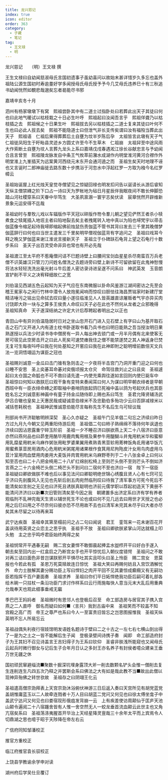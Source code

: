 ```yaml
---
title: 龙兴慈记
index: true
icon: editor
order: 363
category:
  - 子藏
  - 笔记
tag:
  - 王文禄
  - 明
---
```


龙兴慈记　　（明）王文禄 撰  

王生文禄曰自幼闻慈淑母氏言国初遗事子虽幼喜问以故始末甚详惜岁久多忘也盖外祖陆公源生国初时寿逾耋好学多闻授母氏母氏授予予今几艾母氏违养巳十有三秋追书幼闻恍然如覩悲哉邈矣忘者曷能尽书邪  

嘉靖辛亥冬十月  

泗州有杨家墩墩下有窝　熙祖尝卧其中有二道士过指卧处曰若葬此出天子其徒曰何也曰此地气暖试以枯枝栽之十日必生叶呼　熙祖起曰汝闻吾言乎　熙祖佯聋乃以枯枝插之去　熙祖候之十日果生叶　熙祖拔去另以枯枝插之二道士复来其徒曰叶何不生也曰必此人拔去矣　熙祖不能隐道士曰但泄气非长支传矣谓曰汝有福殁当葬此出天子　熙祖语　仁祖后果得葬葬后土自壅为坟半岁陈后孕　太祖皆言此墩有天子气　仁祖徙凤阳生于盱眙县灵迹乡方圆丈许至今不生草木　仁祖崩　太祖舁至中途风雨大作索断土自壅为坟人言葬九龙头上系曰嘉靖戊戌春遇淞江徐长谷献忠言与予幼闻合且言曾至　熙祖陵龙脉发自中条王气攸萃前潴水成湖作内明堂淮河黄河合襟作外明堂淮上九峯插天为远案黄河西绕元末东开会通河遶之而　圣祖生矣天时地理不诬也又言诞时二郎神庙徙去路东数十步携浴于河忽水中浮起红罗一方取为襁今名红罗幛云  

圣祖始诞屋上红光烛天皇觉寺僧望见之惊疑回禄也明发扣问告以诞请长从游后睿知天纵主僧禁縳之阶下口占一诗曰天为罗帐地为毡日月星辰伴我眠夜间不敢长伸脚恐踏山河社稷穿系曰天眷中华笃生　大圣夙禀溷一寰宇志矣伏读　宸章恍然开辟维新景象元运安得不迄哉  

圣祖幼时与羣牧儿戏以车辐版作平天冠以碎版作笏令羣儿朝之望见俨然王者杀小犊煮食之犊尾插入地诳主者曰陷地裂去矣主者拽尾转入地中真以为陷也埽梵宇以帚击伽蓝像令缩足起待我埽即缩起佛前烛鼠伤责伽蓝不管书其背曰发去三千里其晚僧梦伽蓝辞行曰何也曰当世主遣发三千里矣明早僧视伽蓝背有字追问之　圣祖曰戏耳今释之晚又梦伽蓝来谢江淮讹言接新天子　圣祖立于仆碑趺石龟背上望之石龟行十数步系曰　圣天子出百灵受命非异也常也有开必先哉  

圣祖渡江至太平府不惹庵僧问诘不巳题诗壁上曰腰间宝剑血星星杀尽南蛮百万兵老僧不识英雄汉只管刀刀问姓名僧洗之去题诗旁曰壁上新诗不可留欲留在此鬼神愁慢将法水轻轻洗洗出毫光射斗牛后差人密访录诗进呈遂不问系曰　神武英发　玉音朗宣铲削不平义之决宥释细故仁之宽  

刘伯温见西湖五色云起知为天子气应在东南微服以卦命风鉴游江湖间密访之先至会稽王冕家与之闲行竹林中潜令人放炮冕闻响而惊叹曰胆怯往海昌贾铭家时新建厅堂精洁唾污之铭出见命拭去叹曰量小遂往临淮见人人皆英雄直谅屠贩者气宇亦异买肉讨饶即大砟一块与之算多王侯贵人命叹曰天子必在此也不然何从龙者之众邪晚得　圣祖知真命　天子遂深结纳之许定大计后荐聘起者明出之以正也  

青田山中有异刘伯温隐居时日对之坐山忽开石门进入见石壁上有字曰山为基开取石击之石门又开进入内有道士枕书卧遂取书看乃兵书也曰明日能熟之吾当授汝明日果熟遂授以兵法少时读书寺中僧房有一异人每出神去锁门或一月半月偶有北来使客无房可宿见此空房击开之曰此人死矣可速焚瘗我住之僧不能禁遂焚之其人神返身巳焚无复可生每夜呌呼曰我在何处基知之开窻应曰我在此神即附之聪明增前数倍天文兵法一览洞悟翊运为谋臣之冠也  

圣祖赐刘诚意一金瓜曰击门锥有急则击之一夕夜将半击宫门乃洞开重门迎之曰何也曰睡不安思　圣上奕碁耳命碁对奕俄顷报太仓灾　命驾往救刘止之曰且奕　圣祖遽起曰太仓国之命胍也不可不救曰请先遣一内使充乘舆往遂如言回则内使巳毙车中　圣祖惊曰何知以救朕厄曰观干象有变特来奏闻耳曰何人为谋曰明早朝衣绯者是早朝西班中有一臣衣绯命縳之即取袖中悬哨鸽放起鸽巳死袖中盖以鸽为号起伏兵也其臣姓名忘之刘诚意影神画中有童子持金瓜随侍即上赐也系曰笃生　圣君允降贤辅汤武伊吕合辙也皇矣上天惠民哉或疑诚意伯禄米不及忠勤伯多殆功少云曰否辞减禄米以减括苍耗税也　圣祖神武惟诚意伯能尽言每称先生不名后生乌可轻议哉  

刑部尚书开济聪敏明辨深契　圣心久亦疑之　圣祖午门见羊倡二句忘之济续曰昨日方过九月九今朝又见两重阳侍游后苑　圣祖倡二句曰柿子熟绵绵不落待何年讽退也济续曰因沾恩露重宁碎玉阶前　圣祖一夕不睡召济曰朕欲燕上天二十八宿济曰臣意亦然曰燕何品也曰昴奎用酪毕用鹿肉觜用根及果参牛用醍醐斗井鬼用粇米华和蜜柳用乳糜星用粇米乌麻作粥张用毗罗婆果翼用煮熟青黑荳轸用莠稗饭角氐用诸华饭亢用蜜煮菉荳房用酒肉心危用粇米粥尾用诸果根作食箕用尼拘陁皮汁女用鸟肉虚用乌荳汁室用肉血壁用肉娄用大麦饭并肉胃用粇米乌麻野枣列于二十八张金卓上曰何以知至否也曰二十八把金椅用二十八纩红绵剖松椅上至则芒头倒不至则芒头不倒如济言燕之二十六金椅芒头倒二椅芒头不到问曰二宿何不至也济曰一宿　陛下一宿臣　圣祖疑曰卿欲做朕不难也后以事见法问曰卿聪明绝世锦心绣腹且贤人心有七窍可见乎济曰先剖腹风入无见也先斩后剖五肉宛然临刑叹曰待我了清军事方可死今死后不能清矣如言剖之无见也曰济死且诱朕真聪明也济前元儒学职以荐起初造天下黄册不能清问济济曰以新■次旧管则清矣至今因之我　朝建置多出济定系曰济有学有养者观临刑不乱神完哉天生贤以辅世死生不论也或曰何不见几远去曰用世才天授之也必用之后巳曰用之不尽奈何曰彼亦恐不尽用故不去也曰清军未完其未尽乎曰大者亦尽矣其未尽留之以待再来耳  

武宁达疾亟　圣祖幸其第至榻前问之占二句曰闻说　君王　銮驾来一花未谢百花开盖讽待用英贤之众恋主之思乎执　圣祖手不放　圣祖曰卿欲朕紧掌山河达就榻上叩头勉　主之忠乎鸣呼君臣始终两得之矣  

圣祖悯常开平遇春无嗣　赐二宫女妻悍不敢御晨起捧盂水盥栉开平曰好白手遂入　朝去矣至回内出一红盒启之乃断宫女手也开平惊忧后入朝仪度错愕　圣祖问之不敢对再三诘曰面色非昔岂谋朕邪开平惧尽吐其实且叩头曰圣上怜臣　赐二宫女　恩莫报也今若此有孤　圣恩万死莫赎故连日惊忧　圣祖大笑曰再赐何妨且入宫饮酒解忧外　命力士肢解其妻分赐功臣上写曰悍妇之肉开平回不见其妻惊成癫癎又有无嗣功臣若指挥千百户妻面奏　圣祖求养　圣祖曰你们平日妬悍绝我功臣后嗣可着礼部各给木碗一只拄杖一条沿功臣门求讨作样系曰云行雨施每快人意当元末大乱后用重典允哉奉天也观此细事垂戒无竆  

季巴巴王妈妈者　圣祖微时有恩邻人也登极后召至　命工部造房与居官其子携入宫燕之二人直呼　御名而疑曰如何■〈言共〉我到古庙中来　圣祖笑而不较盖不知　宫殿之高广而　帝王之尊严也系曰今人一至富贵旧皆忘之岂思图报惟我　圣祖天纵英明不忘人所易忘云  

圣祖战偶失利夜行宿妓馆明发语姓名题诗于壁曰二之十古之一左七右七横山到出得了一是为之土之一皆不能解后生子闻　登极录壁间诗携子奏　闻即　命工部造府封子为王其妇不召见诗盖言王吉妇得子为王系曰钦仰　圣睿非肤浅所能窥也又闻母氏云起兵时微行御女与记后生子合年月日认之多封王亦名养子有封侯者噫众建亲王垂万世无疆之休  

国初顽民窜避缁流■聚数十掘深坑埋身露顶大斧一削去数颗名铲头会惟一僧削去复生连削连生凡四五次乃释之并罢斯会系曰佛法之大有如是哉此教不当■故出此僧以现神异殆佛之转世欤故　圣祖存之曰阴翊王化云  

圣祖遣高僧宗泐拜表上天宫宗泐沐浴俯伏神游三日后返入奏曰天宫所见有胡党蓝党盖胡惟庸蓝玉以二人故牵连戮者十万人目曰胡蓝二党问又何见也曰徐太傅坐龛子中盖武宁达问又何见也曰娄宿现形俄疽发背崩一云　上有疾差使访周颠仙于匡庐天池山颠令遍阅二十八宿躔舍皆有人惟一舍空然无人一蛟龙垂首流血颠云此世主也又角亢宿矣系曰　圣祖荡涤夷腥首开华治上天经星降灵亶哉三十余年太平而上宾焉令人切鼎湖之思也噫于昭于天陟降在帝左右云  

广信府同知邹潘校正  

推官方重校正  

临江府推官袁长驭校正  

上饶县学教谕余学申对读  

湖州府后学吴仕旦覆订  
